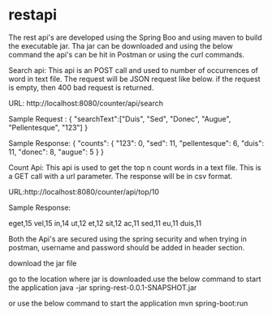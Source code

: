 # restapi

The rest api's are developed using the Spring Boo and using maven to build the executable jar. Tha jar can be downloaded and using the below command the api's can be hit in Postman or using the curl commands. 

Search api:
This api is an POST call and used to number of occurrences of word in text file. The request will be JSON request like below. if the request is empty, then 400 bad request is returned.

URL: http://localhost:8080/counter/api/search

Sample Request :
{
"searchText":["Duis", "Sed", "Donec", "Augue", "Pellentesque", "123"]
}

Sample Response:
{
    "counts": {
        "123": 0,
        "sed": 11,
        "pellentesque": 6,
        "duis": 11,
        "donec": 8,
        "augue": 5
    }
}

Count Api:
This api is used to get the top n count words in a text file. This is a GET call with a url parameter. The response will be in csv format.

URL:http://localhost:8080/counter/api/top/10

Sample Response:

eget,15
vel,15
in,14
ut,12
et,12
sit,12
ac,11
sed,11
eu,11
duis,11

Both the Api's are secured using the spring security and when trying in postman, username and password should be added in header section.

download the jar file

go to the location where jar is downloaded.use the below command to start the application
java -jar spring-rest-0.0.1-SNAPSHOT.jar

or use the below command to start the application
mvn spring-boot:run
